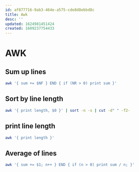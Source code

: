 ```yaml
---
id: af877716-9ab3-464e-a575-cde8d8ebbd8c
title: Awk
desc: ''
updated: 1624981451424
created: 1609237754433
---
```


# AWK

## Sum up lines
```sh
awk '{ sum += $NF } END { if (NR > 0) print sum }'
```

## Sort by line length
```sh
awk '{ print length, $0 }' | sort -n -s | cut -d" " -f2-
```

## print line length
```sh
awk '{ print length }'
```

## Average of lines
```sh
awk '{ sum += $1; n++ } END { if (n > 0) print sum / n; }'
```